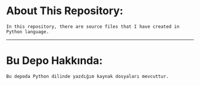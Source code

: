 # About This Repository:  
```
In this repository, there are source files that I have created in Python language. 
```
---
# Bu Depo Hakkında:  
```
Bu depoda Python dilinde yazdığım kaynak dosyaları mevcuttur. 
```
